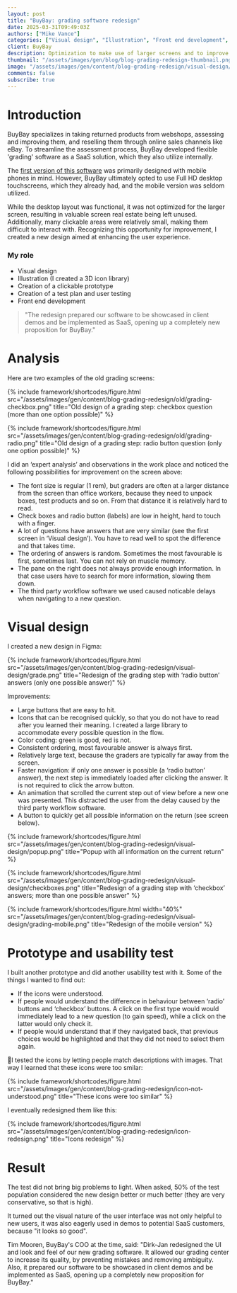```yaml
---
layout: post
title: "BuyBay: grading software redesign"
date: 2025-03-31T09:49:03Z
authors: ["Mike Vance"]
categories: ["Visual design", "Illustration", "Front end development", "Ruby on Rails", "Usability testing"]
client: BuyBay
description: Optimization to make use of larger screens and to improve touch operation.
thumbnail: "/assets/images/gen/blog/blog-grading-redesign-thumbnail.png"
image: "/assets/images/gen/content/blog-grading-redesign/visual-design/grade.png"
comments: false
subscribe: true
---
```


# Introduction

BuyBay specializes in taking returned products from webshops, assessing and improving them, and reselling them through online sales channels like eBay. To streamline the assessment process, BuyBay developed flexible 'grading' software as a SaaS solution, which they also utilize internally.

The [first version of this software](http://localhost:4000/blog/2025-04-01-grading/) was primarily designed with mobile phones in mind. However, BuyBay ultimately opted to use Full HD desktop touchscreens, which they already had, and the mobile version was seldom utilized.

While the desktop layout was functional, it was not optimized for the larger screen, resulting in valuable screen real estate being left unused. Additionally, many clickable areas were relatively small, making them difficult to interact with. Recognizing this opportunity for improvement, I created a new design aimed at enhancing the user experience.

### My role

- Visual design
- Illustration (I created a 3D icon library)
- Creation of a clickable prototype
- Creation of a test plan and user testing
- Front end development

> "The redesign prepared our software to be showcased in client demos and be implemented as SaaS, opening up a completely new proposition for BuyBay."

# Analysis

Here are two examples of the old grading screens:


{% include framework/shortcodes/figure.html src="/assets/images/gen/content/blog-grading-redesign/old/grading-checkbox.png" title="Old design of a grading step: checkbox question (more than one option possible)" %}

{% include framework/shortcodes/figure.html src="/assets/images/gen/content/blog-grading-redesign/old/grading-radio.png" title="Old design of a grading step: radio button question (only one option possible)" %}

I did an ‘expert analysis’ and observations in the work place and noticed the following possibilities for improvement on the screen above:

- The font size is regular (1 rem), but graders are often at a larger distance from the screen than office workers, because they need to unpack boxes, test products and so on. From that distance it is relatively hard to read.
- Check boxes and radio button (labels) are low in height, hard to touch with a finger.
- A lot of questions have answers that are very similar (see the first screen in ‘Visual design’). You have to read well to spot the difference and that takes time.
- The ordering of answers is random. Sometimes the most favourable is first, sometimes last. You can not rely on muscle memory.
- The pane on the right does not always provide enough information. In that case users have to search for more information, slowing them down.
- The third party workflow software we used caused noticable delays when navigating to a new question.


# Visual design

I created a new design in Figma:

{% include framework/shortcodes/figure.html src="/assets/images/gen/content/blog-grading-redesign/visual-design/grade.png" title="Redesign of the grading step with ‘radio button’ answers (only one possible answer)" %}

Improvements:
- Large buttons that are easy to hit.
- Icons that can be recognised quickly, so that you do not have to read after you learned their meaning. I created a large library to accommodate every possible question in the flow.
- Color coding: green is good, red is not.
- Consistent ordering, most favourable answer is always first.
- Relatively large text, because the graders are typically far away from the screen.
- Faster navigation: if only one answer is possible (a ‘radio button’ answer), the next step is immediately loaded after clicking the answer. It is not required to click the arrow button.
- An animation that scrolled the current step out of view before a new one was presented. This distracted the user from the delay caused by the third party workflow software.
- A button to quickly get all possible information on the return (see screen below).

{% include framework/shortcodes/figure.html src="/assets/images/gen/content/blog-grading-redesign/visual-design/popup.png" title="Popup with all information on the current return" %}

{% include framework/shortcodes/figure.html src="/assets/images/gen/content/blog-grading-redesign/visual-design/checkboxes.png" title="Redesign of a grading step with ‘checkbox’ answers; more than one possible answer" %}

{% include framework/shortcodes/figure.html width="40%" src="/assets/images/gen/content/blog-grading-redesign/visual-design/grading-mobile.png" title="Redesign of the mobile version" %}


# Prototype and usability test

I built another prototype and did another usability test with it. Some of the things I wanted to find out:

- If the icons were understood.
- If people would understand the difference in behaviour between ‘radio’ buttons and ‘checkbox’ buttons. A click on the first type would would immediately lead to a new question (to gain speed), while a click on the latter would only check it.
- If people would understand that if they navigated back, that previous choices would be highlighted and that they did not need to select them again.

I tested the icons by letting people match descriptions with images. That way I learned that these icons were too smilar:

{% include framework/shortcodes/figure.html src="/assets/images/gen/content/blog-grading-redesign/icon-not-understood.png" title="These icons were too similar" %}

I eventually redesigned them like this:

{% include framework/shortcodes/figure.html src="/assets/images/gen/content/blog-grading-redesign/icon-redesign.png" title="Icons redesign" %}

# Result

The test did not bring big problems to light. When asked, 50% of the test population considered the new design better or much better (they are very conservative, so that is high).

It turned out the visual nature of the user interface was not only helpful to new users, it was also eagerly used in demos to potential SaaS customers, because "it looks so good".

Tim Mooren, BuyBay's COO at the time, said: "Dirk-Jan redesigned the UI and look and feel of our new grading software. It allowed our grading center to increase its quality, by preventing mistakes and removing ambiguity. Also, it prepared our software to be showcased in client demos and be implemented as SaaS, opening up a completely new proposition for BuyBay."
